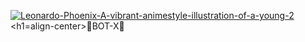 <a href="https://ibb.co/bPbXHVG"><img src="https://i.ibb.co/jTJDVYj/Leonardo-Phoenix-A-vibrant-animestyle-illustration-of-a-young-2.jpg" alt="Leonardo-Phoenix-A-vibrant-animestyle-illustration-of-a-young-2" border="0"></a>
<h1=align-center>🌟BOT-X🌟</h1>